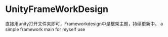 # UnityFrameWorkDesign
直接用unity打开文件夹即可，Frameworkdesign中是框架主题，持续更新中。
a simple framework main for myself use
